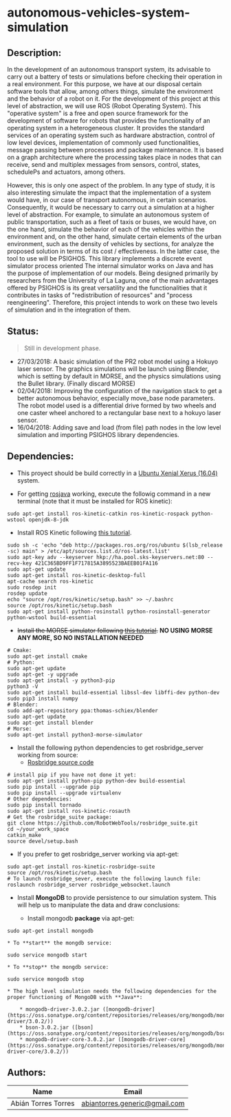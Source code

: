 # autonomous-vehicles-system-simulation

## Description:

In the development of an autonomous transport system, its advisable to carry out a battery of
tests or simulations before checking their operation in a real environment. For this
purpose, we have at our disposal certain software tools that allow, among others
things, simulate the environment and the behavior of a robot on it. For the development of this
project at this level of abstraction, we will use ROS (Robot Operating System). This "operative
system" is a free and open source framework for the development of software for robots
that provides the functionality of an operating system in a heterogeneous cluster. It provides the
standard services of an operating system such as hardware abstraction, control of
low level devices, implementation of commonly used functionalities, message passing
between processes and package maintenance. It is based on a graph architecture where the
processing takes place in nodes that can receive, send and multiplex messages from
sensors, control, states, schedulePs and actuators, among others.

However, this is only one aspect of the problem. In any type of study, it is also interesting
simulate the impact that the implementation of a system would have, in our case of transport
autonomous, in certain scenarios. Consequently, it would be necessary to carry out a
simulation at a higher level of abstraction. For example, to simulate an autonomous system of
public transportation, such as a fleet of taxis or buses, we would have, on the one hand,
simulate the behavior of each of the vehicles within the environment and, on the other hand, simulate
certain elements of the urban environment, such as the density of vehicles by sections, for
analyze the proposed solution in terms of its cost / effectiveness. In the latter case, the
tool to use will be PSIGHOS. This library implements a discrete event simulator
process oriented The internal simulator works on Java and has the purpose of
implementation of our models. Being designed primarily by researchers from the
University of La Laguna, one of the main advantages offered by PSIGHOS is its great
versatility and the functionalities that it contributes in tasks of "redistribution of resources" and
"process reengineering". Therefore, this project intends to work on these two
levels of simulation and in the integration of them.

## Status:

> Still in development phase.

* 27/03/2018: A basic simulation of the PR2 robot model using a Hokuyo laser sensor. The graphics simulations will be launch using Blender, which is setting by default in MORSE, and the physics simulations using the Bullet library. (Finally discard MORSE)
* 02/04/2018: Improving the configuration of the navigation stack to get a better autonomous behavior, especially move_base node parameters. The robot model used is a differential drive formed by two wheels and one caster wheel anchored to a rectangular base next to a hokuyo laser sensor.
* 16/04/2018: Adding save and load (from file) path nodes in the low level simulation and importing PSIGHOS library dependencies.

## Dependencies:

* This proyect should be build correctly in a [Ubuntu Xenial Xerus (16.04)](http://releases.ubuntu.com/16.04/) system.

* For getting [rosjava](http://wiki.ros.org/rosjava) working, execute the followig command in a new terminal (note that it must be installed for ROS kinetic):

```
sudo apt-get install ros-kinetic-catkin ros-kinetic-rospack python-wstool openjdk-8-jdk
```

* Install ROS Kinetic following [this tutorial](http://wiki.ros.org/kinetic/Installation/Ubuntu).

```
sudo sh -c 'echo "deb http://packages.ros.org/ros/ubuntu $(lsb_release -sc) main" > /etc/apt/sources.list.d/ros-latest.list'
sudo apt-key adv --keyserver hkp://ha.pool.sks-keyservers.net:80 --recv-key 421C365BD9FF1F717815A3895523BAEEB01FA116
sudo apt-get update
sudo apt-get install ros-kinetic-desktop-full
apt-cache search ros-kinetic
sudo rosdep init
rosdep update
echo "source /opt/ros/kinetic/setup.bash" >> ~/.bashrc
source /opt/ros/kinetic/setup.bash
sudo apt-get install python-rosinstall python-rosinstall-generator python-wstool build-essential
```

* ~~Install the MORSE simulator following [this tutorial](https://www.openrobots.org/morse/doc/stable/user/installation.html).~~ **NO USING MORSE ANY MORE, SO NO INSTALLATION NEEDED**

```
# Cmake:
sudo apt-get install cmake
# Python:
sudo apt-get update
sudo apt-get -y upgrade
sudo apt-get install -y python3-pip
python3 -V
sudo apt-get install build-essential libssl-dev libffi-dev python-dev
sudo pip3 install numpy
# Blender:
sudo add-apt-repository ppa:thomas-schiex/blender
sudo apt-get update
sudo apt-get install blender
# Morse:
sudo apt-get install python3-morse-simulator
```

* Install the following python dependencies to get rosbridge_server working from source:
	* [Rosbridge source code](https://github.com/RobotWebTools/rosbridge_suite)

```
# install pip if you have not done it yet:
sudo apt-get install python-pip python-dev build-essential 
sudo pip install --upgrade pip 
sudo pip install --upgrade virtualenv 
# Other dependencies:
sudo pip install tornado
sudo apt-get install ros-kinetic-rosauth
# Get the rosbridge_suite package:
git clone https://github.com/RobotWebTools/rosbridge_suite.git
cd ~/your_work_space
catkin_make
source devel/setup.bash
```

* If you prefer to get rosbridge_server working via apt-get:

```
sudo apt-get install ros-kinetic-rosbridge-suite
source /opt/ros/kinetic/setup.bash
# To launch rosbridge_sever, execute the following launch file:
roslaunch rosbridge_server rosbridge_websocket.launch
```

* Install **MongoDB** to provide persistence to our simulation system. This will help us to manipulate the data and draw conclusions:

	* Install mongodb **package** via apt-get:
```
sudo apt-get install mongodb
```

	* To **start** the mongdb service:
```
sudo service mongodb start
```

	* To **stop** the mongdb service:
```
sudo service mongodb stop
```

	* The high level simulation needs the following dependencies for the proper functioning of MongoDB with **Java**:

		* mongodb-driver-3.0.2.jar ([mongodb-driver](https://oss.sonatype.org/content/repositories/releases/org/mongodb/mongodb-driver/3.0.2/))
		* bson-3.0.2.jar ([bson](https://oss.sonatype.org/content/repositories/releases/org/mongodb/bson/3.0.2/))
		* mongodb-driver-core-3.0.2.jar ([mongodb-driver-core](https://oss.sonatype.org/content/repositories/releases/org/mongodb/mongodb-driver-core/3.0.2/))


## Authors:

|Name | Email |
|:-----:|:-------:|
|Abián Torres Torres|abiantorres.generic@gmail.com
